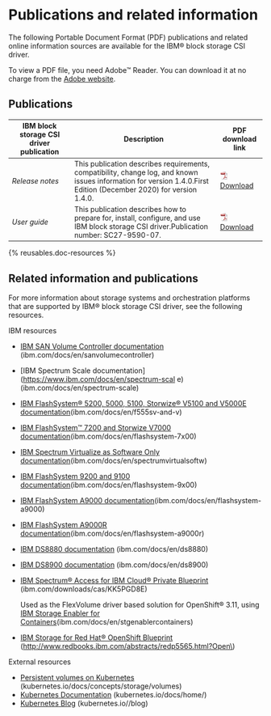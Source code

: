 # Publications and related information

The following Portable Document Format \(PDF\) publications and related online information sources are available for the IBM® block storage CSI driver.

To view a PDF file, you need Adobe™ Reader. You can download it at no charge from the [Adobe website](http://get.adobe.com/reader/).

## Publications

|IBM block storage CSI driver publication|Description|PDF download link|
|----------------------------------------|-----------|-----------------|
|*Release notes*|This publication describes requirements, compatibility, change log, and known issues information for version 1.4.0.First Edition \(December 2020\) for version 1.4.0.|![PDF icon](PDF_icon.jpg) [Download](PDFs/IBM_block_storage_CSI_driver_1.4.0_RN.pdf)|
|*User guide*|This publication describes how to prepare for, install, configure, and use IBM block storage CSI driver.Publication number: SC27-9590-07.|![PDF icon](PDF_icon.jpg)[Download](PDFs/IBM_block_storage_CSI_driver_1.4.0_UG.pdf)|

{% reusables.doc-resources %}

## Related information and publications

For more information about storage systems and orchestration platforms that are supported by IBM® block storage CSI driver, see the following resources.

IBM resources

-   [IBM SAN Volume Controller documentation](https://www.ibm.com/docs/en/sanvolumecontroller) \(ibm.com/docs/en/sanvolumecontroller)
-   [IBM Spectrum Scale documentation](https://www.ibm.com/docs/en/spectrum-scal e)\(ibm.com/docs/en/spectrum-scale\)
-   [IBM FlashSystem® 5200, 5000, 5100, Storwize® V5100 and V5000E documentation](http://www.ibm.com/docs/en/f555sv-and-v )\(ibm.com/docs/en/f555sv-and-v\)
-   [IBM FlashSystem™ 7200 and Storwize V7000 documentation](https://www.ibm.com/docs/en/flashsystem-7x00 )\(ibm.com/docs/en/flashsystem-7x00\)
-   [IBM Spectrum Virtualize as Software Only documentation](https://www.ibm.com/docs/en/spectrumvirtualsoftw )\(ibm.com/docs/en/spectrumvirtualsoftw\)
-   [IBM FlashSystem 9200 and 9100 documentation](https://www.ibm.com/docs/en/flashsystem-9x00 )\(ibm.com/docs/en/flashsystem-9x00\)
-   [IBM FlashSystem A9000 documentation](https://www.ibm.com/docs/en/flashsystem-a9000 )\(ibm.com/docs/en/flashsystem-a9000\)
-   [IBM FlashSystem A9000R documentation](https://www.ibm.com/docs/en/flashsystem-a9000r )\(ibm.com/docs/en/flashsystem-a9000r\)
-   [IBM DS8880 documentation](https://www.ibm.com/docs/en/ds8880) \(ibm.com/docs/en/ds8880\)
-   [IBM DS8900 documentation](https://www.ibm.com/docs/en/ds8900) \(ibm.com/docs/en/ds8900\)
-   [IBM Spectrum® Access for IBM Cloud® Private Blueprint](https://www-01.ibm.com/common/ssi/cgi-bin/ssialias?htmlfid=TSW03569USEN&) \(ibm.com/downloads/cas/KK5PGD8E\)

    Used as the FlexVolume driver based solution for OpenShift® 3.11, using [IBM Storage Enabler for Containers](https://www.ibm.com/docs/en/stgenablercontainers )\(ibm.com/docs/en/stgenablercontainers\)

-   [IBM Storage for Red Hat® OpenShift Blueprint](http://www.redbooks.ibm.com/abstracts/redp5565.html?Open) \(http://www.redbooks.ibm.com/abstracts/redp5565.html?Open\)

External resources
-   [Persistent volumes on Kubernetes](https://kubernetes.io/docs/concepts/storage/volumes/) \(kubernetes.io/docs/concepts/storage/volumes\)
-   [Kubernetes Documentation](https://kubernetes.io/docs/home/) \(kubernetes.io/docs/home/\)
-   [Kubernetes Blog](https://kubernetes.io/blog/) \(kubernetes.io//blog\)

